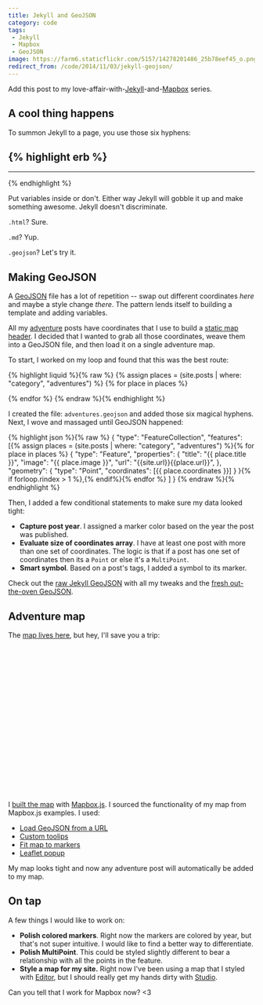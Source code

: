 ```yaml
---
title: Jekyll and GeoJSON
category: code
tags:
 - Jekyll
 - Mapbox
 - GeoJSON
image: https://farm6.staticflickr.com/5157/14278201486_25b78eef45_o.png
redirect_from: /code/2014/11/03/jekyll-geojson/
---
```



Add this post to my love-affair-with-[Jekyll](http://katydecorah.com/code/2014/01/26/mapbox-for-jekyll-posts/)-and-[Mapbox](http://katydecorah.com/code/2014/07/26/static-mapbox-for-jekyll/) series.

## A cool thing happens

To summon Jekyll to a page, you use those six hyphens:

{% highlight erb %}
---
---
{% endhighlight %}

Put variables inside or don't. Either way Jekyll will gobble it up and make something awesome. Jekyll doesn't discriminate.

`.html`? Sure.

`.md`? Yup.

`.geojson`? Let's try it.

## Making GeoJSON

A [GeoJSON](http://geojson.org/) file has a lot of repetition -- swap out different coordinates *here* and maybe a style change *there*. The pattern lends itself to building a template and adding variables.

All my [adventure](/card-catalog/#adventures) posts have coordinates that I use to build a [static map header](http://katydecorah.com/code/2014/07/26/static-mapbox-for-jekyll/). I decided that I wanted to grab all those coordinates, weave them into a GeoJSON file, and then load it on a single adventure map.

To start, I worked on my loop and found that this was the best route:

{% highlight liquid %}{% raw %}
{% assign places = (site.posts | where: "category", "adventures") %}
{% for place in places %}
  <!-- gooey, caramel center -->
{% endfor %}
{% endraw %}{% endhighlight %}

I created the file: `adventures.geojson` and added those six magical hyphens. Next, I wove and massaged until GeoJSON happened:

{% highlight json %}{% raw %}
{
  "type": "FeatureCollection",
  "features": [{% assign places = (site.posts | where: "category", "adventures") %}{% for place in places %}
    {
      "type": "Feature",
      "properties": {
        "title": "{{ place.title }}",
        "image": "{{ place.image }}",
        "url": "{{site.url}}{{place.url}}",
      },
      "geometry": {
        "type": "Point",
        "coordinates": [{{ place.coordinates }}]
      }
    }{% if forloop.rindex > 1 %},{% endif%}{% endfor %}
  ]
}
{% endraw %}{% endhighlight %}

Then, I added a few conditional statements to make sure my data looked tight:

* **Capture post year**. I assigned a marker color based on the year the post was published.
* **Evaluate size of coordinates array**. I have at least one post with more than one set of coordinates. The logic is that if a post has one set of coordinates then its a `Point` or else it's a `MultiPoint`.
* **Smart symbol**. Based on a post's tags, I added a symbol to its marker.

Check out the [raw Jekyll GeoJSON](https://github.com/katydecorah/katydecorah.github.io/blob/master/map/adventures.geojson?short_path=f85bc8f) with all my tweaks and the [fresh out-the-oven GeoJSON](/map/adventures.geojson).

## Adventure map

The [map lives here](/map), but hey, I'll save you a trip:

<script src='https://api.tiles.mapbox.com/mapbox.js/v2.1.2/mapbox.js'></script>
<link href='https://api.tiles.mapbox.com/mapbox.js/v2.1.2/mapbox.css' rel='stylesheet' />

<div id="map" style="max-width: 900px; margin: 0 auto 1em; height: 300px"></div>
<script>
L.mapbox.accessToken = '{{site.mapbox-token}}';
var map = L.mapbox.map('map', '{{site.mapid}}');

var featureLayer = L.mapbox.featureLayer()
.loadURL('/map/adventures.geojson')
.addTo(map);

featureLayer.on('ready', function() {
  map.fitBounds(featureLayer.getBounds());
});

featureLayer.on('layeradd', function(e) {
  var marker = e.layer,
  feature = marker.feature;

  // Create custom popup content
  var popupContent =  '<a target="_blank" class="popup" href="' + feature.properties.url + '">' +
  '<img alt="'+ feature.properties.title +'+" style="max-width: 150px" src="' + feature.properties.image + '" /><h2 class="text-center">'+feature.properties.title+'</h2></a>';

  // http://leafletjs.com/reference.html#popup
  marker.bindPopup(popupContent,{
    minWidth: 200,
    closeButton: false
  });
});
</script>

I [built the map](https://github.com/katydecorah/katydecorah.github.io/blob/master/map/index.html) with [Mapbox.js](https://www.mapbox.com/mapbox.js/api/). I sourced the functionality of my map from Mapbox.js examples. I used:

* [Load GeoJSON from a URL](https://www.mapbox.com/mapbox.js/example/v1.0.0/geojson-marker-from-url/)
* [Custom toolips](https://www.mapbox.com/mapbox.js/example/v1.0.0/custom-popup/)
* [Fit map to markers](https://www.mapbox.com/mapbox.js/example/v1.0.0/fit-map-to-markers/)
* [Leaflet popup](http://leafletjs.com/reference.html#popup)

My map looks tight and now any adventure post will automatically be added to my map.

## On tap

A few things I would like to work on:

* **Polish colored markers**. Right now the markers are colored by year, but that's not super intuitive. I would like to find a better way to differentiate.
* **Polish MultiPoint**. This could be styled slightly different to bear a relationship with all the points in the feature.
* **Style a map for my site.** Right now I've been using a map that I styled with [Editor](https://www.mapbox.com/editor), but I should really get my hands dirty with [Studio](https://www.mapbox.com/mapbox-studio).

Can you tell that I work for Mapbox now? <3
